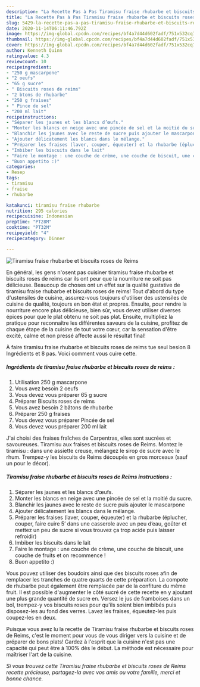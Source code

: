 ```yaml
---
description: "La Recette Pas à Pas Tiramisu fraise rhubarbe et biscuits roses de Reims"
title: "La Recette Pas à Pas Tiramisu fraise rhubarbe et biscuits roses de Reims"
slug: 5429-la-recette-pas-a-pas-tiramisu-fraise-rhubarbe-et-biscuits-roses-de-reims
date: 2020-11-14T06:11:46.792Z
image: https://img-global.cpcdn.com/recipes/bf4a7d44d602fadf/751x532cq70/tiramisu-fraise-rhubarbe-et-biscuits-roses-de-reims-photo-principale-de-la-recette.jpg
thumbnail: https://img-global.cpcdn.com/recipes/bf4a7d44d602fadf/751x532cq70/tiramisu-fraise-rhubarbe-et-biscuits-roses-de-reims-photo-principale-de-la-recette.jpg
cover: https://img-global.cpcdn.com/recipes/bf4a7d44d602fadf/751x532cq70/tiramisu-fraise-rhubarbe-et-biscuits-roses-de-reims-photo-principale-de-la-recette.jpg
author: Kenneth Quinn
ratingvalue: 4.3
reviewcount: 10
recipeingredient:
- "250 g mascarpone"
- "2 oeufs"
- "65 g sucre"
- " Biscuits roses de reims"
- "2 btons de rhubarbe"
- "250 g fraises"
- " Pince de sel"
- "200 ml lait"
recipeinstructions:
- "Séparer les jaunes et les blancs d’œufs."
- "Monter les blancs en neige avec une pincée de sel et la moitié du sucre."
- "Blanchir les jaunes avec le reste de sucre puis ajouter le mascarpone"
- "Ajouter délicatement les blancs dans le mélange."
- "Préparer les fraises (laver, couper, équeuter) et la rhubarbe (éplucher, couper, faire cuire 5’ dans une casserole avec un peu d’eau, goûter et mettez un peu de sucre si vous trouvez ça trop acide puis laisser refroidir)"
- "Imbiber les biscuits dans le lait"
- "Faire le montage : une couche de crème, une couche de biscuit, une couche de fruits et on recommence !"
- "Buon appetito :)"
categories:
- Resep
tags:
- tiramisu
- fraise
- rhubarbe

katakunci: tiramisu fraise rhubarbe 
nutrition: 295 calories
recipecuisine: Indonesian
preptime: "PT28M"
cooktime: "PT32M"
recipeyield: "4"
recipecategory: Dinner

---
```



![Tiramisu fraise rhubarbe et biscuits roses de Reims](https://img-global.cpcdn.com/recipes/bf4a7d44d602fadf/751x532cq70/tiramisu-fraise-rhubarbe-et-biscuits-roses-de-reims-photo-principale-de-la-recette.jpg)

En général, les gens n'osent pas cuisiner tiramisu fraise rhubarbe et biscuits roses de reims car ils ont peur que la nourriture ne soit pas délicieuse. Beaucoup de choses ont un effet sur la qualité gustative de tiramisu fraise rhubarbe et biscuits roses de reims! Tout d'abord du type d'ustensiles de cuisine, assurez-vous toujours d'utiliser des ustensiles de cuisine de qualité, toujours en bon état et propres. Ensuite, pour rendre la nourriture encore plus délicieuse, bien sûr, vous devez utiliser diverses épices pour que le plat obtenu ne soit pas plat. Ensuite, multipliez la pratique pour reconnaître les différentes saveurs de la cuisine, profitez de chaque étape de la cuisine de tout votre cœur, car la sensation d'être excité, calme et non pressé affecte aussi le résultat final!

<!--inarticleads1-->

À faire tiramisu fraise rhubarbe et biscuits roses de reims tue seul besion 8 Ingrédients et 8 pas. Voici comment vous cuire cette.

##### Ingrédients de tiramisu fraise rhubarbe et biscuits roses de reims :

1. Utilisation 250 g mascarpone
1. Vous avez besoin 2 oeufs
1. Vous devez vous préparer 65 g sucre
1. Préparer  Biscuits roses de reims
1. Vous avez besoin 2 bâtons de rhubarbe
1. Préparer 250 g fraises
1. Vous devez vous préparer  Pincée de sel
1. Vous devez vous préparer 200 ml lait


J&#39;ai choisi des fraises fraîches de Carpentras, elles sont sucrées et savoureuses. Tiramisu aux fraises et biscuits roses de Reims. Montez le tiramisu : dans une assiette creuse, mélangez le sirop de sucre avec le rhum. Trempez-y les biscuits de Reims découpés en gros morceaux (sauf un pour le décor). 

<!--inarticleads2-->

##### Tiramisu fraise rhubarbe et biscuits roses de Reims instructions :

1. Séparer les jaunes et les blancs d’œufs.
1. Monter les blancs en neige avec une pincée de sel et la moitié du sucre.
1. Blanchir les jaunes avec le reste de sucre puis ajouter le mascarpone
1. Ajouter délicatement les blancs dans le mélange.
1. Préparer les fraises (laver, couper, équeuter) et la rhubarbe (éplucher, couper, faire cuire 5’ dans une casserole avec un peu d’eau, goûter et mettez un peu de sucre si vous trouvez ça trop acide puis laisser refroidir)
1. Imbiber les biscuits dans le lait
1. Faire le montage : une couche de crème, une couche de biscuit, une couche de fruits et on recommence !
1. Buon appetito :)


Vous pouvez utiliser des boudoirs ainsi que des biscuits roses afin de remplacer les tranches de quatre quarts de cette préparation. La compote de rhubarbe peut également être remplacée par de la confiture du même fruit. Il est possible d&#39;augmenter le côté sucré de cette recette en y ajoutant une plus grande quantité de sucre en. Versez le jus de framboises dans un bol, trempez-y vos biscuits roses pour qu&#39;ils soient bien imbibés puis disposez-les au fond des verres. Lavez les fraises, équeutez-les puis coupez-les en deux. 

<!--inarticleads1-->

<p>
Puisque vous avez lu la recette de Tiramisu fraise rhubarbe et biscuits roses de Reims, c'est le moment pour vous de vous diriger vers la cuisine et de préparer de bons plats! Gardez à l'esprit que la cuisine n'est pas une capacité qui peut être à 100% dès le début. La méthode est nécessaire pour maîtriser l'art de la cuisine.
</p>

<p>
<i>Si vous trouvez cette Tiramisu fraise rhubarbe et biscuits roses de Reims recette précieuse, partagez-la avec vos amis ou votre famille, merci et bonne chance.</i>
</p>
